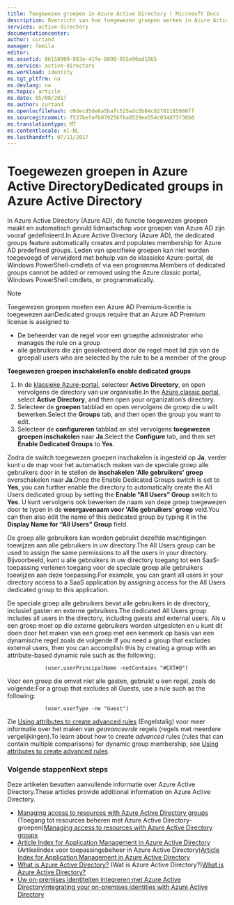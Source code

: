 ```yaml
---
title: Toegewezen groepen in Azure Active Directory | Microsoft Docs
description: Overzicht van hoe toegewezen groepen werken in Azure Active Directory en hoe ze worden gemaakt.
services: active-directory
documentationcenter: 
author: curtand
manager: femila
editor: 
ms.assetid: 86158909-083a-41fe-8090-955e96ad1865
ms.service: active-directory
ms.workload: identity
ms.tgt_pltfrm: na
ms.devlang: na
ms.topic: article
ms.date: 05/08/2017
ms.author: curtand
ms.openlocfilehash: d9decd5de6a5bafc525edc5b04c82701185088ff
ms.sourcegitcommit: f537befafb079256fba0529ee554c034d73f36b0
ms.translationtype: MT
ms.contentlocale: nl-NL
ms.lasthandoff: 07/11/2017
---
```

# <a name="dedicated-groups-in-azure-active-directory"></a><span data-ttu-id="7e332-103">Toegewezen groepen in Azure Active Directory</span><span class="sxs-lookup"><span data-stu-id="7e332-103">Dedicated groups in Azure Active Directory</span></span>
<span data-ttu-id="7e332-104">In Azure Active Directory (Azure AD), de functie toegewezen groepen maakt en automatisch gevuld lidmaatschap voor groepen van Azure AD zijn vooraf gedefinieerd.</span><span class="sxs-lookup"><span data-stu-id="7e332-104">In Azure Active Directory (Azure AD), the dedicated groups feature automatically creates and populates membership for Azure AD predefined groups.</span></span> <span data-ttu-id="7e332-105">Leden van specifieke groepen kan niet worden toegevoegd of verwijderd met behulp van de klassieke Azure-portal, de Windows PowerShell-cmdlets of via een programma.</span><span class="sxs-lookup"><span data-stu-id="7e332-105">Members of dedicated groups cannot be added or removed using the Azure classic portal, Windows PowerShell cmdlets, or programmatically.</span></span>

> [!NOTE]
> <span data-ttu-id="7e332-106">Toegewezen groepen moeten een Azure AD Premium-licentie is toegewezen aan</span><span class="sxs-lookup"><span data-stu-id="7e332-106">Dedicated groups require that an Azure AD Premium license is assigned to</span></span>
>
> * <span data-ttu-id="7e332-107">De beheerder van de regel voor een groep</span><span class="sxs-lookup"><span data-stu-id="7e332-107">the administrator who manages the rule on a group</span></span>
> * <span data-ttu-id="7e332-108">alle gebruikers die zijn geselecteerd door de regel moet lid zijn van de groep</span><span class="sxs-lookup"><span data-stu-id="7e332-108">all users who are selected by the rule to be a member of the group</span></span>
>
>

<span data-ttu-id="7e332-109">**Toegewezen groepen inschakelen**</span><span class="sxs-lookup"><span data-stu-id="7e332-109">**To enable dedicated groups**</span></span>

1. <span data-ttu-id="7e332-110">In de [klassieke Azure-portal](https://manage.windowsazure.com), selecteer **Active Directory**, en open vervolgens de directory van uw organisatie.</span><span class="sxs-lookup"><span data-stu-id="7e332-110">In the [Azure classic portal](https://manage.windowsazure.com), select **Active Directory**, and then open your organization’s directory.</span></span>
2. <span data-ttu-id="7e332-111">Selecteer de **groepen** tabblad en open vervolgens de groep die u wilt bewerken.</span><span class="sxs-lookup"><span data-stu-id="7e332-111">Select the **Groups** tab, and then open the group you want to edit.</span></span>
3. <span data-ttu-id="7e332-112">Selecteer de **configureren** tabblad en stel vervolgens **toegewezen groepen inschakelen** naar **Ja**.</span><span class="sxs-lookup"><span data-stu-id="7e332-112">Select the **Configure** tab, and then set **Enable Dedicated Groups** to **Yes**.</span></span>

<span data-ttu-id="7e332-113">Zodra de switch toegewezen groepen inschakelen is ingesteld op **Ja**, verder kunt u de map voor het automatisch maken van de speciale groep alle gebruikers door in te stellen de **inschakelen 'Alle gebruikers' groep** overschakelen naar  **Ja**.</span><span class="sxs-lookup"><span data-stu-id="7e332-113">Once the Enable Dedicated Groups switch is set to **Yes**, you can further enable the directory to automatically create the All Users dedicated group by setting the **Enable “All Users” Group** switch to **Yes**.</span></span> <span data-ttu-id="7e332-114">U kunt vervolgens ook bewerken de naam van deze groep toegewezen door te typen in de **weergavenaam voor 'Alle gebruikers' groep** veld.</span><span class="sxs-lookup"><span data-stu-id="7e332-114">You can then also edit the name of this dedicated group by typing it in the **Display Name for “All Users” Group** field.</span></span>

<span data-ttu-id="7e332-115">De groep alle gebruikers kan worden gebruikt dezelfde machtigingen toewijzen aan alle gebruikers in uw directory.</span><span class="sxs-lookup"><span data-stu-id="7e332-115">The All Users group can be used to assign the same permissions to all the users in your directory.</span></span> <span data-ttu-id="7e332-116">Bijvoorbeeld, kunt u alle gebruikers in uw directory toegang tot een SaaS-toepassing verlenen toegang voor de speciale groep alle gebruikers toewijzen aan deze toepassing.</span><span class="sxs-lookup"><span data-stu-id="7e332-116">For example, you can grant all users in your directory access to a SaaS application by assigning access for the All Users dedicated group to this application.</span></span>

<span data-ttu-id="7e332-117">De speciale groep alle gebruikers bevat alle gebruikers in de directory, inclusief gasten en externe gebruikers.</span><span class="sxs-lookup"><span data-stu-id="7e332-117">The dedicated All Users group includes all users in the directory, including guests and external users.</span></span> <span data-ttu-id="7e332-118">Als u een groep moet op die externe gebruikers worden uitgesloten en u kunt dit doen door het maken van een groep met een kenmerk op basis van een dynamische regel zoals de volgende:</span><span class="sxs-lookup"><span data-stu-id="7e332-118">If you need a group that excludes external users, then you can accomplish this by creating a group with an attribute-based dynamic rule such as the following:</span></span>

                (user.userPrincipalName -notContains "#EXT#@")

<span data-ttu-id="7e332-119">Voor een groep die omvat niet alle gasten, gebruikt u een regel, zoals de volgende:</span><span class="sxs-lookup"><span data-stu-id="7e332-119">For a group that excludes all Guests, use a rule such as the following:</span></span>

                (user.userType -ne "Guest")

<span data-ttu-id="7e332-120">Zie [Using attributes to create advanced rules](active-directory-accessmanagement-groups-with-advanced-rules.md) (Engelstalig) voor meer informatie over het maken van *geavanceerde* regels (regels met meerdere vergelijkingen).</span><span class="sxs-lookup"><span data-stu-id="7e332-120">To learn about how to create *advanced* rules (rules that can contain multiple comparisons) for dynamic group membership, see [Using attributes to create advanced rules](active-directory-accessmanagement-groups-with-advanced-rules.md).</span></span>

### <a name="next-steps"></a><span data-ttu-id="7e332-121">Volgende stappen</span><span class="sxs-lookup"><span data-stu-id="7e332-121">Next steps</span></span>
<span data-ttu-id="7e332-122">Deze artikelen bevatten aanvullende informatie over Azure Active Directory.</span><span class="sxs-lookup"><span data-stu-id="7e332-122">These articles provide additional information on Azure Active Directory.</span></span>

* <span data-ttu-id="7e332-123">[Managing access to resources with Azure Active Directory groups](active-directory-manage-groups.md) (Toegang tot resources beheren met Azure Active Directory-groepen)</span><span class="sxs-lookup"><span data-stu-id="7e332-123">[Managing access to resources with Azure Active Directory groups](active-directory-manage-groups.md)</span></span>
* <span data-ttu-id="7e332-124">[Article Index for Application Management in Azure Active Directory](active-directory-apps-index.md) (Artikelindex voor toepassingsbeheer in Azure Active Directory)</span><span class="sxs-lookup"><span data-stu-id="7e332-124">[Article Index for Application Management in Azure Active Directory](active-directory-apps-index.md)</span></span>
* <span data-ttu-id="7e332-125">[What is Azure Active Directory?](active-directory-whatis.md) (Wat is Azure Active Directory?)</span><span class="sxs-lookup"><span data-stu-id="7e332-125">[What is Azure Active Directory?](active-directory-whatis.md)</span></span>
* [<span data-ttu-id="7e332-126">Uw on-premises identiteiten integreren met Azure Active Directory</span><span class="sxs-lookup"><span data-stu-id="7e332-126">Integrating your on-premises identities with Azure Active Directory</span></span>](active-directory-aadconnect.md)
